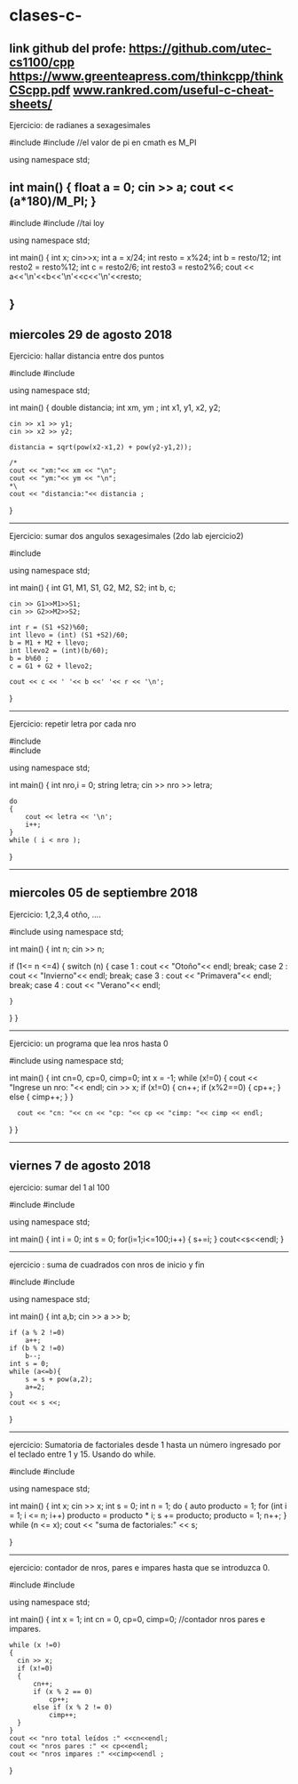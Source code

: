 # clases-c-
link github del profe: https://github.com/utec-cs1100/cpp
https://www.greenteapress.com/thinkcpp/thinkCScpp.pdf 
www.rankred.com/useful-c-cheat-sheets/ 
----------------------------------------------------------------------------

Ejercicio: de radianes a sexagesimales

#include <iostream>
#include <cmath>  //el valor de pi en cmath es M_PI

using namespace std;

int main()
{
    float a = 0;
    cin >> a;
    cout << (a*180)/M_PI;
}
--------------------------------------------------------------------------------

#include <iostream>
#include <cmath>  //tai loy

using namespace std;

int main()
{
   int x;
   cin>>x;
   int a = x/24;
   int resto = x%24;
   int b = resto/12;
   int resto2 = resto%12;
   int c = resto2/6;
   int resto3 = resto2%6;
   cout << a<<'\n'<<b<<'\n'<<c<<'\n'<<resto;

}
---------------------------------------------------------------------------------
miercoles 29 de agosto 2018
---------------------------------------------------------------------------------

Ejercicio: hallar distancia entre dos puntos

#include <iostream>
#include <cmath>

using namespace std;

int main()
{
     double distancia;
     int xm, ym ;
     int x1, y1, x2, y2;

    cin >> x1 >> y1;
    cin >> x2 >> y2;

    distancia = sqrt(pow(x2-x1,2) + pow(y2-y1,2));

    /*
    cout << "xm:"<< xm << "\n";
    cout << "ym:"<< ym << "\n";
    *\
    cout << "distancia:"<< distancia ;

}

-----------------------------------------------------------------------------------

Ejercicio: sumar dos angulos sexagesimales (2do lab ejercicio2)

#include <cmath>

using namespace std;

int main()
{
    int G1, M1, S1, G2, M2, S2;
    int b, c;

    cin >> G1>>M1>>S1;
    cin >> G2>>M2>>S2;

    int r = (S1 +S2)%60;
    int llevo = (int) (S1 +S2)/60;
    b = M1 + M2 + llevo;
    int llevo2 = (int)(b/60);
    b = b%60 ;
    c = G1 + G2 + llevo2;

    cout << c << ' '<< b <<' '<< r << '\n';
}

-----------------------------------------------------------------------------------

Ejercicio: repetir letra por cada nro

#include <iostream>                 
#include <cmath>

using namespace std;

int main()
{
    int nro,i = 0;
    string letra;
    cin >> nro >> letra;

    do
    {
        cout << letra << '\n';
        i++;
    }
    while ( i < nro );

}

-------------------------------------------------------------------------------------
miercoles 05 de septiembre 2018
-------------------------------------------------------------------------------------

Ejercicio: 1,2,3,4 otño, ....

#include <iostream>
using namespace std;

int main() 
{
  int n;
  cin >> n;
  
  if (1<= n <=4)
  {
    switch (n)
    {
      case 1 : cout << "Otoño"<< endl;
                    break;
      case 2 : cout << "Invierno"<< endl;
                    break;
      case 3 : cout << "Primavera"<< endl;
                    break;
      case 4 : cout << "Verano"<< endl;
      
    }
  }
}

----------------------------------------------------------------------------------------

Ejercicio: un programa que lea nros hasta 0

#include <iostream>
using namespace std;

int main()
{
  int cn=0, cp=0, cimp=0;
  int x = -1;
  while (x!=0)
  {
      cout << "Ingrese un nro: "<< endl;
      cin >> x;
      if (x!=0)
      {
          cn++;
          if (x%2==0)
          {
             cp++;
          }
          else
          {
             cimp++;
          }
      }
      
      cout << "cn: "<< cn << "cp: "<< cp << "cimp: "<< cimp << endl;
  }
}  

------------------------------------------------------------------------------------
viernes 7 de agosto 2018
------------------------------------------------------------------------------------
 ejercicio: sumar del 1 al 100
 
 #include <iostream>
#include <cmath>

using namespace std;

int main()
{
    int i = 0;
    int s = 0;
    for(i=1;i<=100;i++)
    {
        s+=i;
    }
    cout<<s<<endl;
}

---------------------------------------------------------------------------------------
 
ejercicio : suma de cuadrados con nros de inicio y fin

#include <iostream>
#include <cmath>

using namespace std;

int main()
{
    int a,b;
    cin >> a >> b;

    if (a % 2 !=0)
        a++;
    if (b % 2 !=0)
        b--;
    int s = 0;
    while (a<=b){
        s = s + pow(a,2);
        a+=2;
    }
    cout << s <<;
}

-----------------------------------------------------------------------------------------

ejercicio: Sumatoria de factoriales desde 1 hasta un número ingresado por el teclado entre 1 y 15. Usando do while.

#include <iostream>
#include <cmath>

using namespace std;

int main()
{
    int x;
    cin >> x;
    int s = 0;
    int n = 1;
    do {
        auto producto = 1;
        for (int i = 1; i <= n; i++)
            producto = producto * i;
        s += producto;
        producto = 1;
        n++;
    } while (n <= x);
    cout << "suma de factoriales:" << s;

}

----------------------------------------------------------------------------------------------

ejercicio: contador de nros, pares e impares hasta que se introduzca 0.

#include <iostream>
#include <cmath>

using namespace std;

int main()
{
    int x = 1;
    int cn = 0, cp=0, cimp=0;   //contador nros pares e impares.

    while (x !=0)
    {
      cin >> x;
      if (x!=0)
      {
          cn++;
          if (x % 2 == 0)
              cp++;
          else if (x % 2 != 0)
              cimp++;
      }
    }
    cout << "nro total leídos :" <<cn<<endl;
    cout << "nros pares :" << cp<<endl;
    cout << "nros impares :" <<cimp<<endl ;

}


